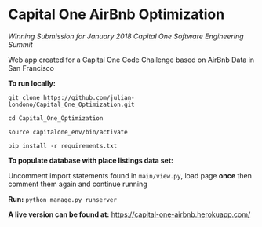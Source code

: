 # Capital One AirBnb Optimization
*Winning Submission for January 2018 Capital One Software Engineering Summit*

Web app created for a Capital One Code Challenge based on AirBnb Data in San Francisco

**To run locally:**

`git clone https://github.com/julian-londono/Capital_One_Optimization.git`

`cd Capital_One_Optimization`

`source capitalone_env/bin/activate`

`pip install -r requirements.txt`

**To populate database with place listings data set:**

Uncomment import statements found in `main/view.py`, load page **once** then comment them again and continue running 

**Run:** `python manage.py runserver`

**A live version can be found at:** https://capital-one-airbnb.herokuapp.com/
